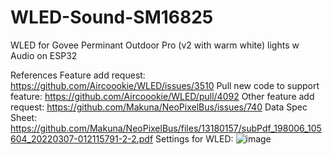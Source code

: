 # WLED-Sound-SM16825
WLED for Govee Perminant Outdoor Pro (v2 with warm white) lights w Audio on ESP32

References
Feature add request: https://github.com/Aircoookie/WLED/issues/3510
Pull new code to support feature: https://github.com/Aircoookie/WLED/pull/4092
Other feature add request: https://github.com/Makuna/NeoPixelBus/issues/740
Data Spec Sheet: https://github.com/Makuna/NeoPixelBus/files/13180157/subPdf_198006_105604_20220307-012115791-2-2.pdf
Settings for WLED: ![image](https://github.com/user-attachments/assets/61a15ba3-236c-425b-b152-016307da510d)
